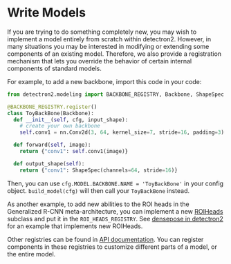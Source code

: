 # Write Models

If you are trying to do something completely new, you may wish to implement
a model entirely from scratch within detectron2. However, in many situations you may
be interested in modifying or extending some components of an existing model.
Therefore, we also provide a registration mechanism that lets you override the
behavior of certain internal components of standard models.

For example, to add a new backbone, import this code in your code:
```python
from detectron2.modeling import BACKBONE_REGISTRY, Backbone, ShapeSpec

@BACKBONE_REGISTRY.register()
class ToyBackBone(Backbone):
  def __init__(self, cfg, input_shape):
    # create your own backbone
    self.conv1 = nn.Conv2d(3, 64, kernel_size=7, stride=16, padding=3)

  def forward(self, image):
    return {"conv1": self.conv1(image)}

  def output_shape(self):
    return {"conv1": ShapeSpec(channels=64, stride=16)}
```
Then, you can use `cfg.MODEL.BACKBONE.NAME = 'ToyBackBone'` in your config object.
`build_model(cfg)` will then call your `ToyBackBone` instead.

As another example, to add new abilities to the ROI heads in the Generalized R-CNN meta-architecture,
you can implement a new
[ROIHeads](../modules/modeling.html#detectron2.modeling.ROIHeads) subclass and put it in the `ROI_HEADS_REGISTRY`.
See [densepose in detectron2](https://github.com/facebookresearch/detectron2/tree/master/projects/DensePose)
for an example that implements new ROIHeads.

Other registries can be found in [API documentation](../modules/modeling.html#model-registries).
You can register components in these registries to customize different parts of a model, or the
entire model.
